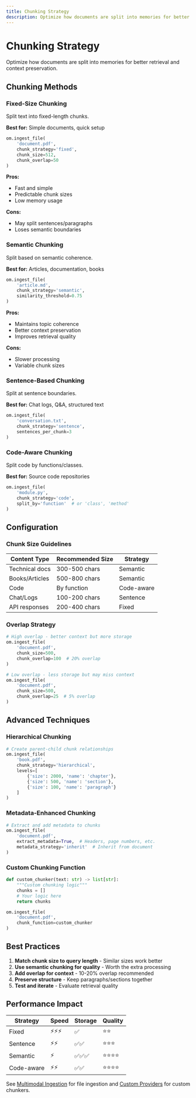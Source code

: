 ```yaml
---
title: Chunking Strategy
description: Optimize how documents are split into memories for better retrieval and context preservation
---
```


# Chunking Strategy

Optimize how documents are split into memories for better retrieval and context preservation.

## Chunking Methods

### Fixed-Size Chunking

Split text into fixed-length chunks.

**Best for:** Simple documents, quick setup

```python
om.ingest_file(
    'document.pdf',
    chunk_strategy='fixed',
    chunk_size=512,
    chunk_overlap=50
)
```

**Pros:**

- Fast and simple
- Predictable chunk sizes
- Low memory usage

**Cons:**

- May split sentences/paragraphs
- Loses semantic boundaries

### Semantic Chunking

Split based on semantic coherence.

**Best for:** Articles, documentation, books

```python
om.ingest_file(
    'article.md',
    chunk_strategy='semantic',
    similarity_threshold=0.75
)
```

**Pros:**

- Maintains topic coherence
- Better context preservation
- Improves retrieval quality

**Cons:**

- Slower processing
- Variable chunk sizes

### Sentence-Based Chunking

Split at sentence boundaries.

**Best for:** Chat logs, Q&A, structured text

```python
om.ingest_file(
    'conversation.txt',
    chunk_strategy='sentence',
    sentences_per_chunk=3
)
```

### Code-Aware Chunking

Split code by functions/classes.

**Best for:** Source code repositories

```python
om.ingest_file(
    'module.py',
    chunk_strategy='code',
    split_by='function'  # or 'class', 'method'
)
```

## Configuration

### Chunk Size Guidelines

| Content Type   | Recommended Size | Strategy   |
| -------------- | ---------------- | ---------- |
| Technical docs | 300-500 chars    | Semantic   |
| Books/Articles | 500-800 chars    | Semantic   |
| Code           | By function      | Code-aware |
| Chat/Logs      | 100-200 chars    | Sentence   |
| API responses  | 200-400 chars    | Fixed      |

### Overlap Strategy

```python
# High overlap - better context but more storage
om.ingest_file(
    'document.pdf',
    chunk_size=500,
    chunk_overlap=100  # 20% overlap
)

# Low overlap - less storage but may miss context
om.ingest_file(
    'document.pdf',
    chunk_size=500,
    chunk_overlap=25  # 5% overlap
)
```

## Advanced Techniques

### Hierarchical Chunking

```python
# Create parent-child chunk relationships
om.ingest_file(
    'book.pdf',
    chunk_strategy='hierarchical',
    levels=[
        {'size': 2000, 'name': 'chapter'},
        {'size': 500, 'name': 'section'},
        {'size': 100, 'name': 'paragraph'}
    ]
)
```

### Metadata-Enhanced Chunking

```python
# Extract and add metadata to chunks
om.ingest_file(
    'document.pdf',
    extract_metadata=True,  # Headers, page numbers, etc.
    metadata_strategy='inherit'  # Inherit from document
)
```

### Custom Chunking Function

```python
def custom_chunker(text: str) -> list[str]:
    """Custom chunking logic"""
    chunks = []
    # Your logic here
    return chunks

om.ingest_file(
    'document.pdf',
    chunk_function=custom_chunker
)
```

## Best Practices

1. **Match chunk size to query length** - Similar sizes work better
2. **Use semantic chunking for quality** - Worth the extra processing
3. **Add overlap for context** - 10-20% overlap recommended
4. **Preserve structure** - Keep paragraphs/sections together
5. **Test and iterate** - Evaluate retrieval quality

## Performance Impact

| Strategy   | Speed  | Storage | Quality  |
| ---------- | ------ | ------- | -------- |
| Fixed      | ⚡⚡⚡ | ✅      | ⭐⭐     |
| Sentence   | ⚡⚡   | ✅✅    | ⭐⭐⭐   |
| Semantic   | ⚡     | ✅✅✅  | ⭐⭐⭐⭐ |
| Code-aware | ⚡⚡   | ✅✅    | ⭐⭐⭐⭐ |

See [Multimodal Ingestion](/docs/api/ingestion) for file ingestion and [Custom Providers](/docs/advanced/providers) for custom chunkers.
